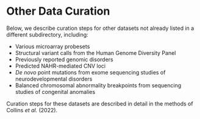 # Other Data Curation  

Below, we describe curation steps for other datasets not already listed in a different subdirectory, including:  

* Various microarray probesets  
* Structural variant calls from the Human Genome Diversity Panel
* Previously reported genomic disorders  
* Predicted NAHR-mediated CNV loci  
* _De novo_ point mutations from exome sequencing studies of neurodevelopmental disorders
* Balanced chromosomal abnormality breakpoints from sequencing studies of congenital anomalies

Curation steps for these datasets are described in detail in the methods of Collins _et al._ (2022).  
